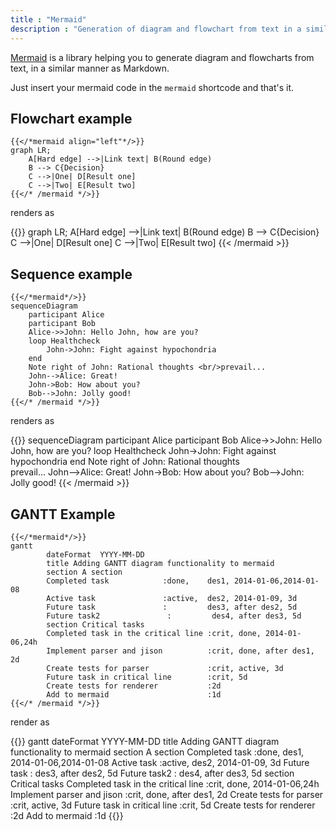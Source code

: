 ```yaml
---
title : "Mermaid"
description : "Generation of diagram and flowchart from text in a similar manner as markdown"
---
```


[Mermaid](https://mermaidjs.github.io/) is a library helping you to generate diagram and flowcharts from text, in a
similar manner as Markdown.

Just insert your mermaid code in the `mermaid` shortcode and that's it.

## Flowchart example

	{{</*mermaid align="left"*/>}}
	graph LR;
		A[Hard edge] -->|Link text| B(Round edge)
    	B --> C{Decision}
    	C -->|One| D[Result one]
    	C -->|Two| E[Result two]
    {{</* /mermaid */>}}

renders as

{{<mermaid align="left">}} graph LR; A[Hard edge] -->|Link text| B(Round edge)
B --> C{Decision} C -->|One| D[Result one]
C -->|Two| E[Result two]
{{< /mermaid >}}

## Sequence example

	{{</*mermaid*/>}}
	sequenceDiagram
	    participant Alice
	    participant Bob
	    Alice->>John: Hello John, how are you?
	    loop Healthcheck
	        John->John: Fight against hypochondria
	    end
	    Note right of John: Rational thoughts <br/>prevail...
	    John-->Alice: Great!
	    John->Bob: How about you?
	    Bob-->John: Jolly good!
	{{</* /mermaid */>}}

renders as

{{<mermaid>}} sequenceDiagram participant Alice participant Bob Alice->>John: Hello John, how are you? loop Healthcheck
John->John: Fight against hypochondria end Note right of John: Rational thoughts <br/>prevail... John-->Alice: Great!
John->Bob: How about you? Bob-->John: Jolly good!
{{< /mermaid >}}

## GANTT Example

	{{</*mermaid*/>}}
	gantt
	        dateFormat  YYYY-MM-DD
	        title Adding GANTT diagram functionality to mermaid
	        section A section
	        Completed task            :done,    des1, 2014-01-06,2014-01-08
	        Active task               :active,  des2, 2014-01-09, 3d
	        Future task               :         des3, after des2, 5d
	        Future task2               :         des4, after des3, 5d
	        section Critical tasks
	        Completed task in the critical line :crit, done, 2014-01-06,24h
	        Implement parser and jison          :crit, done, after des1, 2d
	        Create tests for parser             :crit, active, 3d
	        Future task in critical line        :crit, 5d
	        Create tests for renderer           :2d
	        Add to mermaid                      :1d
	{{</* /mermaid */>}}

render as

{{<mermaid>}} gantt dateFormat YYYY-MM-DD title Adding GANTT diagram functionality to mermaid section A section
Completed task            :done, des1, 2014-01-06,2014-01-08 Active task               :active, des2, 2014-01-09, 3d
Future task               :         des3, after des2, 5d Future task2               :         des4, after des3, 5d
section Critical tasks Completed task in the critical line :crit, done, 2014-01-06,24h Implement parser and
jison          :crit, done, after des1, 2d Create tests for parser             :crit, active, 3d Future task in critical
line        :crit, 5d Create tests for renderer           :2d Add to mermaid                      :1d {{</mermaid>}}